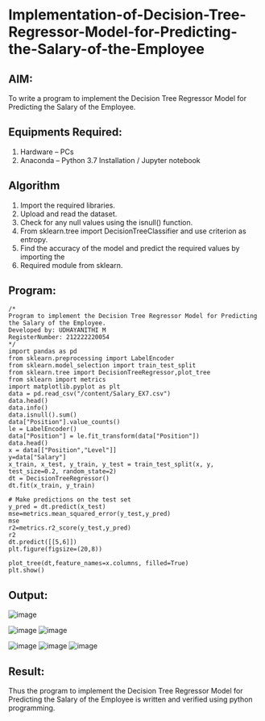 # Implementation-of-Decision-Tree-Regressor-Model-for-Predicting-the-Salary-of-the-Employee

## AIM:
To write a program to implement the Decision Tree Regressor Model for Predicting the Salary of the Employee.

## Equipments Required:
1. Hardware – PCs
2. Anaconda – Python 3.7 Installation / Jupyter notebook

## Algorithm
1. Import the required libraries.
2. Upload and read the dataset.
3. Check for any null values using the isnull() function.
4. From sklearn.tree import DecisionTreeClassifier and use criterion as entropy.
5. Find the accuracy of the model and predict the required values by importing the
6. Required module from sklearn.

## Program:
```
/*
Program to implement the Decision Tree Regressor Model for Predicting the Salary of the Employee.
Developed by: UDHAYANITHI M
RegisterNumber: 212222220054 
*/
import pandas as pd
from sklearn.preprocessing import LabelEncoder
from sklearn.model_selection import train_test_split
from sklearn.tree import DecisionTreeRegressor,plot_tree
from sklearn import metrics
import matplotlib.pyplot as plt
data = pd.read_csv("/content/Salary_EX7.csv")
data.head()
data.info()
data.isnull().sum()
data["Position"].value_counts()
le = LabelEncoder()
data["Position"] = le.fit_transform(data["Position"])
data.head()
x = data[["Position","Level"]]
y=data["Salary"]
x_train, x_test, y_train, y_test = train_test_split(x, y, test_size=0.2, random_state=2)
dt = DecisionTreeRegressor()
dt.fit(x_train, y_train)

# Make predictions on the test set
y_pred = dt.predict(x_test)
mse=metrics.mean_squared_error(y_test,y_pred)
mse
r2=metrics.r2_score(y_test,y_pred)
r2
dt.predict([[5,6]])
plt.figure(figsize=(20,8))

plot_tree(dt,feature_names=x.columns, filled=True)
plt.show()
```

## Output:
![image](https://github.com/UdhayanithiM/Implementation-of-Decision-Tree-Regressor-Model-for-Predicting-the-Salary-of-the-Employee/assets/127933352/0035654d-678e-4cfd-9cea-8e4a7fbedca1)

![image](https://github.com/UdhayanithiM/Implementation-of-Decision-Tree-Regressor-Model-for-Predicting-the-Salary-of-the-Employee/assets/127933352/14a1b5ba-2cc3-4511-9481-0978ac2ae39b)
![image](https://github.com/UdhayanithiM/Implementation-of-Decision-Tree-Regressor-Model-for-Predicting-the-Salary-of-the-Employee/assets/127933352/cc77766c-2538-45ee-b352-b1400850e987)

![image](https://github.com/UdhayanithiM/Implementation-of-Decision-Tree-Regressor-Model-for-Predicting-the-Salary-of-the-Employee/assets/127933352/67116f0e-559e-4f48-a381-1ef1831ad86c)
![image](https://github.com/UdhayanithiM/Implementation-of-Decision-Tree-Regressor-Model-for-Predicting-the-Salary-of-the-Employee/assets/127933352/46f393ca-3a93-4bf4-9d9c-96de10819327)
![image](https://github.com/UdhayanithiM/Implementation-of-Decision-Tree-Regressor-Model-for-Predicting-the-Salary-of-the-Employee/assets/127933352/9b0445fb-b9dd-48fb-b46e-baa8695e3676)



## Result:
Thus the program to implement the Decision Tree Regressor Model for Predicting the Salary of the Employee is written and verified using python programming.
